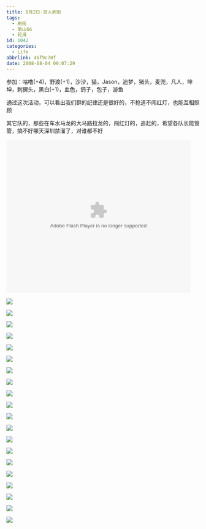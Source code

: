 ```yaml
---
title: 8月2日·百人刷街
tags:
  - 刷街
  - 南山66
  - 轮滑
id: 1042
categories:
  - Life
abbrlink: 45f9c70f
date: 2008-08-04 09:07:29
---
```


参加：咕噜(+4)，野渡(+1)，沙沙，猫，Jason，追梦，猪头，麦兜，凡人，坤坤，刺猬头，黑白(+1)，血色，鸽子，包子，游鱼 

通过这次活动，可以看出我们群的纪律还是很好的，不抢道不闯红灯，也能互相照顾 

其它队的，那些在车水马龙的大马路拉龙的，闯红灯的，追赶的，希望各队长能管管，搞不好哪天深圳禁溜了，对谁都不好 

<object classid="clsid:D27CDB6E-AE6D-11cf-96B8-444553540000" codebase="http://download.macromedia.com/pub/shockwave/cabs/flash/swflash.cab#version=6,0,29,0" width="480" height="400"><param name="movie" value="http://player.youku.com/player.php/sid/XMzc3NDQ3NTY=/v.swf"><param name="quality" value="high"><param name="play" value="true"><embed src="http://player.youku.com/player.php/sid/XMzc3NDQ3NTY=/v.swf" quality="high" pluginspage="http://www.macromedia.com/go/getflashplayer" type="application/x-shockwave-flash" width="480" height="400" play="true"></embed></object> 
<!--more-->
![](/images/2008/08/04_04_090729_10389.jpg) 

![](/images/2008/08/04_04_090729_0_10390.jpg) 

![](/images/2008/08/04_04_090729_1_10391.jpg) 

![](/images/2008/08/04_04_090729_2_10392.jpg) 

![](/images/2008/08/04_04_090729_3_10393.jpg) 

![](/images/2008/08/04_04_090729_4_10394.jpg) 

![](/images/2008/08/04_04_090729_5_10395.jpg) 

![](/images/2008/08/04_04_090729_6_10396.jpg) 

![](/images/2008/08/04_04_090729_7_10397.jpg) 

![](/images/2008/08/04_04_090729_8_10398.jpg) 

![](/images/2008/08/04_04_090729_9_10399.jpg) 

![](/images/2008/08/04_04_090729_10_10400.jpg) 

![](/images/2008/08/04_04_090729_11_10401.jpg) 

![](/images/2008/08/04_04_090729_12_10402.jpg) 

![](/images/2008/08/04_04_090729_13_10403.jpg) 

![](/images/2008/08/04_04_090729_14_10404.jpg) 

![](/images/2008/08/04_04_090729_15_10405.jpg) 

![](/images/2008/08/04_04_090729_16_10406.jpg) 

![](/images/2008/08/04_04_090729_17_10407.jpg) 

![](/images/2008/08/04_04_090729_18_10408.jpg)